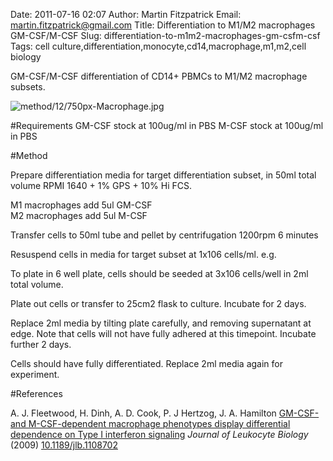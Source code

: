 Date: 2011-07-16 02:07
Author: Martin Fitzpatrick
Email: martin.fitzpatrick@gmail.com
Title: Differentiation to M1/M2 macrophages GM-CSF/M-CSF
Slug: differentiation-to-m1m2-macrophages-gm-csfm-csf
Tags: cell culture,differentiation,monocyte,cd14,macrophage,m1,m2,cell biology

GM-CSF/M-CSF differentiation of CD14+ PBMCs to M1/M2 macrophage subsets.


![method/12/750px-Macrophage.jpg](/static/images/method/12/750px-Macrophage.jpg)




#Requirements
GM-CSF stock at 100ug/ml in PBS
M-CSF stock at 100ug/ml in PBS

#Method

Prepare differentiation media for target differentiation subset, in 50ml total volume RPMI 1640 + 1% GPS + 10% Hi FCS.

M1 macrophages add 5ul GM-CSF  
M2 macrophages add 5ul M-CSF



Transfer cells to 50ml tube and pellet by centrifugation 1200rpm 6 minutes



Resuspend cells in media for target subset at 1x106 cells/ml. e.g.

To plate in 6 well plate, cells should be seeded at 3x106 cells/well in 2ml total volume.



Plate out cells or transfer to 25cm2 flask to culture. Incubate for 2 days.



Replace 2ml media by tilting plate carefully, and removing supernatant at edge. Note that cells will not have fully adhered at this timepoint.
Incubate further 2 days.



Cells should have fully differentiated.
Replace 2ml media again for experiment.





#References


A. J. Fleetwood, H. Dinh, A. D. Cook, P. J Hertzog, J. A. Hamilton [GM-CSF- and M-CSF-dependent macrophage phenotypes display differential dependence on Type I interferon signaling](http://dx.doi.org/10.1189/jlb.1108702 ) _Journal of Leukocyte Biology_ (2009)
[10.1189/jlb.1108702 ](http://dx.doi.org/10.1189/jlb.1108702 )





